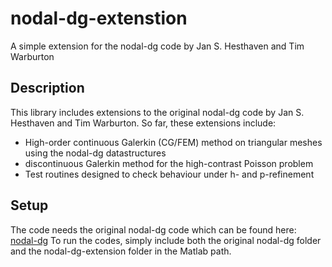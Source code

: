 # nodal-dg-extenstion
A simple extension for the nodal-dg code by Jan S. Hesthaven and Tim Warburton

## Description
This library includes extensions to the original nodal-dg code by Jan S. Hesthaven and Tim Warburton. So far, these extensions include:
* High-order continuous Galerkin (CG/FEM) method on triangular meshes using the nodal-dg datastructures
* discontinuous Galerkin method for the high-contrast Poisson problem
* Test routines designed to check behaviour under h- and p-refinement

## Setup
The code needs the original nodal-dg code which can be found here: [nodal-dg](https://github.com/tcew/nodal-dg)
To run the codes, simply include both the original nodal-dg folder and the nodal-dg-extension folder in the Matlab path.
